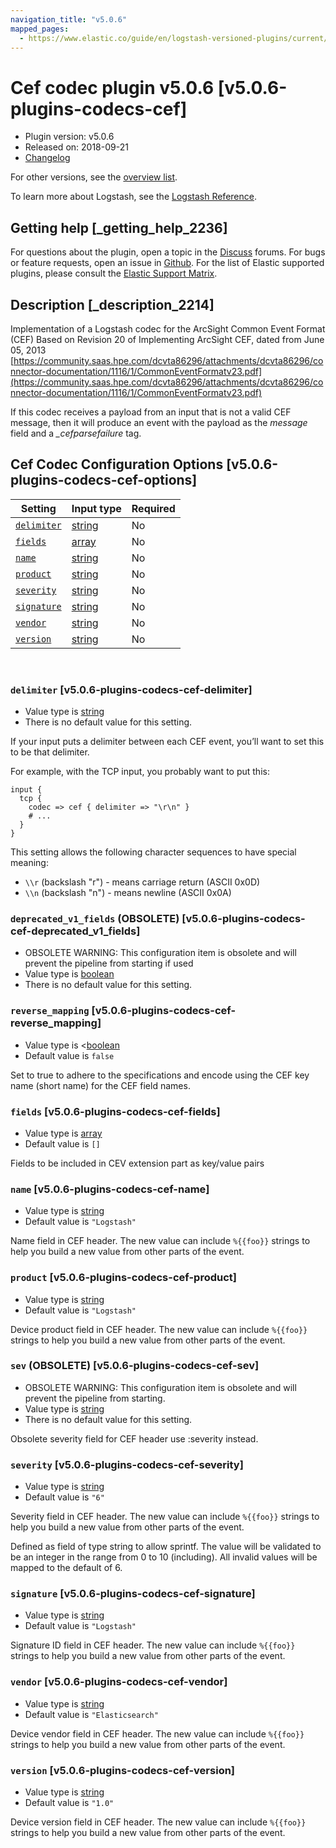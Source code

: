 ```yaml
---
navigation_title: "v5.0.6"
mapped_pages:
  - https://www.elastic.co/guide/en/logstash-versioned-plugins/current/v5.0.6-plugins-codecs-cef.html
---
```


# Cef codec plugin v5.0.6 [v5.0.6-plugins-codecs-cef]


* Plugin version: v5.0.6
* Released on: 2018-09-21
* [Changelog](https://github.com/logstash-plugins/logstash-codec-cef/blob/v5.0.6/CHANGELOG.md)

For other versions, see the [overview list](codec-cef-index.md).

To learn more about Logstash, see the [Logstash Reference](logstash://reference/index.md).

## Getting help [_getting_help_2236]

For questions about the plugin, open a topic in the [Discuss](http://discuss.elastic.co) forums. For bugs or feature requests, open an issue in [Github](https://github.com/logstash-plugins/logstash-codec-cef). For the list of Elastic supported plugins, please consult the [Elastic Support Matrix](https://www.elastic.co/support/matrix#matrix_logstash_plugins).


## Description [_description_2214]

Implementation of a Logstash codec for the ArcSight Common Event Format (CEF) Based on Revision 20 of Implementing ArcSight CEF, dated from June 05, 2013 [https://community.saas.hpe.com/dcvta86296/attachments/dcvta86296/connector-documentation/1116/1/CommonEventFormatv23.pdf](https://community.saas.hpe.com/dcvta86296/attachments/dcvta86296/connector-documentation/1116/1/CommonEventFormatv23.pdf)

If this codec receives a payload from an input that is not a valid CEF message, then it will produce an event with the payload as the *message* field and a *_cefparsefailure* tag.


## Cef Codec Configuration Options [v5.0.6-plugins-codecs-cef-options]

| Setting | Input type | Required |
| --- | --- | --- |
| [`delimiter`](v5-0-6-plugins-codecs-cef.md#v5.0.6-plugins-codecs-cef-delimiter) | [string](logstash://reference/configuration-file-structure.md#string) | No |
| [`fields`](v5-0-6-plugins-codecs-cef.md#v5.0.6-plugins-codecs-cef-fields) | [array](logstash://reference/configuration-file-structure.md#array) | No |
| [`name`](v5-0-6-plugins-codecs-cef.md#v5.0.6-plugins-codecs-cef-name) | [string](logstash://reference/configuration-file-structure.md#string) | No |
| [`product`](v5-0-6-plugins-codecs-cef.md#v5.0.6-plugins-codecs-cef-product) | [string](logstash://reference/configuration-file-structure.md#string) | No |
| [`severity`](v5-0-6-plugins-codecs-cef.md#v5.0.6-plugins-codecs-cef-severity) | [string](logstash://reference/configuration-file-structure.md#string) | No |
| [`signature`](v5-0-6-plugins-codecs-cef.md#v5.0.6-plugins-codecs-cef-signature) | [string](logstash://reference/configuration-file-structure.md#string) | No |
| [`vendor`](v5-0-6-plugins-codecs-cef.md#v5.0.6-plugins-codecs-cef-vendor) | [string](logstash://reference/configuration-file-structure.md#string) | No |
| [`version`](v5-0-6-plugins-codecs-cef.md#v5.0.6-plugins-codecs-cef-version) | [string](logstash://reference/configuration-file-structure.md#string) | No |

 

### `delimiter` [v5.0.6-plugins-codecs-cef-delimiter]

* Value type is [string](logstash://reference/configuration-file-structure.md#string)
* There is no default value for this setting.

If your input puts a delimiter between each CEF event, you’ll want to set this to be that delimiter.

For example, with the TCP input, you probably want to put this:

```
input {
  tcp {
    codec => cef { delimiter => "\r\n" }
    # ...
  }
}
```
This setting allows the following character sequences to have special meaning:

* `\\r` (backslash "r") - means carriage return (ASCII 0x0D)
* `\\n` (backslash "n") - means newline (ASCII 0x0A)


### `deprecated_v1_fields`  (OBSOLETE) [v5.0.6-plugins-codecs-cef-deprecated_v1_fields]

* OBSOLETE WARNING: This configuration item is obsolete and will prevent the pipeline from starting if used
* Value type is [boolean](logstash://reference/configuration-file-structure.md#boolean)
* There is no default value for this setting.


### `reverse_mapping` [v5.0.6-plugins-codecs-cef-reverse_mapping]

* Value type is <[boolean](logstash://reference/configuration-file-structure.md#boolean)
* Default value is `false`

Set to true to adhere to the specifications and encode using the CEF key name (short name) for the CEF field names.


### `fields` [v5.0.6-plugins-codecs-cef-fields]

* Value type is [array](logstash://reference/configuration-file-structure.md#array)
* Default value is `[]`

Fields to be included in CEV extension part as key/value pairs


### `name` [v5.0.6-plugins-codecs-cef-name]

* Value type is [string](logstash://reference/configuration-file-structure.md#string)
* Default value is `"Logstash"`

Name field in CEF header. The new value can include `%{{foo}}` strings to help you build a new value from other parts of the event.


### `product` [v5.0.6-plugins-codecs-cef-product]

* Value type is [string](logstash://reference/configuration-file-structure.md#string)
* Default value is `"Logstash"`

Device product field in CEF header. The new value can include `%{{foo}}` strings to help you build a new value from other parts of the event.


### `sev`  (OBSOLETE) [v5.0.6-plugins-codecs-cef-sev]

* OBSOLETE WARNING: This configuration item is obsolete and will prevent the pipeline from starting.
* Value type is [string](logstash://reference/configuration-file-structure.md#string)
* There is no default value for this setting.

Obsolete severity field for CEF header use :severity instead.


### `severity` [v5.0.6-plugins-codecs-cef-severity]

* Value type is [string](logstash://reference/configuration-file-structure.md#string)
* Default value is `"6"`

Severity field in CEF header. The new value can include `%{{foo}}` strings to help you build a new value from other parts of the event.

Defined as field of type string to allow sprintf. The value will be validated to be an integer in the range from 0 to 10 (including). All invalid values will be mapped to the default of 6.


### `signature` [v5.0.6-plugins-codecs-cef-signature]

* Value type is [string](logstash://reference/configuration-file-structure.md#string)
* Default value is `"Logstash"`

Signature ID field in CEF header. The new value can include `%{{foo}}` strings to help you build a new value from other parts of the event.


### `vendor` [v5.0.6-plugins-codecs-cef-vendor]

* Value type is [string](logstash://reference/configuration-file-structure.md#string)
* Default value is `"Elasticsearch"`

Device vendor field in CEF header. The new value can include `%{{foo}}` strings to help you build a new value from other parts of the event.


### `version` [v5.0.6-plugins-codecs-cef-version]

* Value type is [string](logstash://reference/configuration-file-structure.md#string)
* Default value is `"1.0"`

Device version field in CEF header. The new value can include `%{{foo}}` strings to help you build a new value from other parts of the event.



